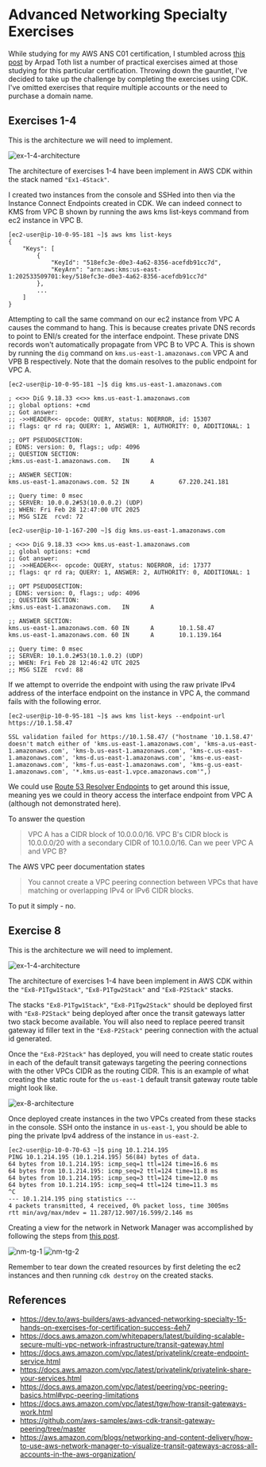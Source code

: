 # Advanced Networking Specialty Exercises

While studying for my AWS ANS C01 certification, I stumbled across
[this post](https://dev.to/aws-builders/aws-advanced-networking-specialty-15-hands-on-exercises-for-certification-success-4eh7)
by Arpad Toth list a number of practical exercises aimed at those studying for
this particular certification. Throwing down the gauntlet, I've decided to take
up the challenge by completing the exercises using CDK. I've omitted exercises
that require multiple accounts or the need to purchase a domain name.

## Exercises 1-4

This is the architecture we will need to implement.

![ex-1-4-architecture](./img/ans-c01-ex-1-4.png)

The architecture of exercises 1-4 have been implement in AWS CDK within the stack
named `"Ex1-4Stack"`.

I created two instances from the console and SSHed into then via the Instance
Connect Endpoints created in CDK. We can indeed connect to KMS from VPC B shown
by running the aws kms list-keys command from ec2 instance in VPC B.

```text
[ec2-user@ip-10-0-95-181 ~]$ aws kms list-keys
{
    "Keys": [
        {
            "KeyId": "518efc3e-d0e3-4a62-8356-acefdb91cc7d",
            "KeyArn": "arn:aws:kms:us-east-1:202533509701:key/518efc3e-d0e3-4a62-8356-acefdb91cc7d"
        },
        ...
    ]
}
```

Attempting to call the same command on our ec2 instance from VPC A causes the
command to hang. This is because creates private DNS records to point to ENI/s
created for the interface endpoint. These private DNS records won't automatically
propagate from VPC B to VPC A. This is shown by running the `dig` command on
`kms.us-east-1.amazonaws.com` VPC A and VPB B respectively. Note that the
domain resolves to the public endpoint for VPC A.

```text
[ec2-user@ip-10-0-95-181 ~]$ dig kms.us-east-1.amazonaws.com

; <<>> DiG 9.18.33 <<>> kms.us-east-1.amazonaws.com
;; global options: +cmd
;; Got answer:
;; ->>HEADER<<- opcode: QUERY, status: NOERROR, id: 15307
;; flags: qr rd ra; QUERY: 1, ANSWER: 1, AUTHORITY: 0, ADDITIONAL: 1

;; OPT PSEUDOSECTION:
; EDNS: version: 0, flags:; udp: 4096
;; QUESTION SECTION:
;kms.us-east-1.amazonaws.com.   IN      A

;; ANSWER SECTION:
kms.us-east-1.amazonaws.com. 52 IN      A       67.220.241.181

;; Query time: 0 msec
;; SERVER: 10.0.0.2#53(10.0.0.2) (UDP)
;; WHEN: Fri Feb 28 12:47:00 UTC 2025
;; MSG SIZE  rcvd: 72
```

```text
[ec2-user@ip-10-1-167-200 ~]$ dig kms.us-east-1.amazonaws.com

; <<>> DiG 9.18.33 <<>> kms.us-east-1.amazonaws.com
;; global options: +cmd
;; Got answer:
;; ->>HEADER<<- opcode: QUERY, status: NOERROR, id: 17377
;; flags: qr rd ra; QUERY: 1, ANSWER: 2, AUTHORITY: 0, ADDITIONAL: 1

;; OPT PSEUDOSECTION:
; EDNS: version: 0, flags:; udp: 4096
;; QUESTION SECTION:
;kms.us-east-1.amazonaws.com.   IN      A

;; ANSWER SECTION:
kms.us-east-1.amazonaws.com. 60 IN      A       10.1.58.47
kms.us-east-1.amazonaws.com. 60 IN      A       10.1.139.164

;; Query time: 0 msec
;; SERVER: 10.1.0.2#53(10.1.0.2) (UDP)
;; WHEN: Fri Feb 28 12:46:42 UTC 2025
;; MSG SIZE  rcvd: 88
```

If we attempt to override the endpoint with using the raw
private IPv4 address of the interface endpoint on the instance in VPC A, the
command fails with the following error.

```text
[ec2-user@ip-10-0-95-181 ~]$ aws kms list-keys --endpoint-url https://10.1.58.47

SSL validation failed for https://10.1.58.47/ ("hostname '10.1.58.47' doesn't match either of 'kms.us-east-1.amazonaws.com', 'kms-a.us-east-1.amazonaws.com', 'kms-b.us-east-1.amazonaws.com', 'kms-c.us-east-1.amazonaws.com', 'kms-d.us-east-1.amazonaws.com', 'kms-e.us-east-1.amazonaws.com', 'kms-f.us-east-1.amazonaws.com', 'kms-g.us-east-1.amazonaws.com', '*.kms.us-east-1.vpce.amazonaws.com'",)
```

We could use
[Route 53 Resolver Endpoints](https://docs.aws.amazon.com/Route53/latest/DeveloperGuide/resolver.html)
to get around this issue, meaning yes we could in theory access the interface
endpoint from VPC A (although not demonstrated here).

To answer the question

> VPC A has a CIDR block of 10.0.0.0/16. VPC B's CIDR block is 10.0.0.0/20
> with a secondary CIDR of 10.1.0.0/16. Can we peer VPC A and VPC B?

The AWS VPC peer documentation states

> You cannot create a VPC peering connection between VPCs that have matching or
> overlapping IPv4 or IPv6 CIDR blocks.

To put it simply - no.

## Exercise 8

This is the architecture we will need to implement.

![ex-1-4-architecture](./img/ans-c01-ex-8.png)

The architecture of exercises 1-4 have been implement in AWS CDK within the
`"Ex8-P1Tgw1Stack"`, `"Ex8-P1Tgw2Stack"` and `"Ex8-P2Stack"` stacks.

The stacks `"Ex8-P1Tgw1Stack"`, `"Ex8-P1Tgw2Stack"` should be deployed first
with `"Ex8-P2Stack"` being deployed after once the transit gateways latter two
stack become available. You will also need to replace peered transit gateway id
filler text in the `"Ex8-P2Stack"` peering connection with the actual id
generated.

Once the `"Ex8-P2Stack"` has deployed, you will need to create static routes in
each of the default transit gateways targeting the peering connections with the
other VPCs CIDR as the routing CIDR. This is an example of what creating the
static route for the `us-east-1` default transit gateway route table might
look like.

![ex-8-architecture](./img/tgw-static-route.png)

Once deployed create instances in the two VPCs created from these stacks in the
console. SSH onto the instance in `us-east-1`, you should be able to ping the
private Ipv4 address of the instance in `us-east-2`.

```text
[ec2-user@ip-10-0-70-63 ~]$ ping 10.1.214.195
PING 10.1.214.195 (10.1.214.195) 56(84) bytes of data.
64 bytes from 10.1.214.195: icmp_seq=1 ttl=124 time=16.6 ms
64 bytes from 10.1.214.195: icmp_seq=2 ttl=124 time=11.8 ms
64 bytes from 10.1.214.195: icmp_seq=3 ttl=124 time=12.0 ms
64 bytes from 10.1.214.195: icmp_seq=4 ttl=124 time=11.3 ms
^C
--- 10.1.214.195 ping statistics ---
4 packets transmitted, 4 received, 0% packet loss, time 3005ms
rtt min/avg/max/mdev = 11.287/12.907/16.599/2.146 ms
```

Creating a view for the network in Network Manager was accomplished by following
the steps from
[this post](https://aws.amazon.com/blogs/networking-and-content-delivery/how-to-use-aws-network-manager-to-visualize-transit-gateways-across-all-accounts-in-the-aws-organization/).

![nm-tg-1](./img/nm-tgw-1.png)
![nm-tg-2](./img/nm-tgw-2.png)

Remember to tear down the created resources by first deleting the ec2 instances
and then running `cdk destroy` on the created stacks.

## References

* <https://dev.to/aws-builders/aws-advanced-networking-specialty-15-hands-on-exercises-for-certification-success-4eh7>
* <https://docs.aws.amazon.com/whitepapers/latest/building-scalable-secure-multi-vpc-network-infrastructure/transit-gateway.html>
* <https://docs.aws.amazon.com/vpc/latest/privatelink/create-endpoint-service.html>
* <https://docs.aws.amazon.com/vpc/latest/privatelink/privatelink-share-your-services.html>
* <https://docs.aws.amazon.com/vpc/latest/peering/vpc-peering-basics.html#vpc-peering-limitations>
* <https://docs.aws.amazon.com/vpc/latest/tgw/how-transit-gateways-work.html>
* <https://github.com/aws-samples/aws-cdk-transit-gateway-peering/tree/master>
* <https://aws.amazon.com/blogs/networking-and-content-delivery/how-to-use-aws-network-manager-to-visualize-transit-gateways-across-all-accounts-in-the-aws-organization/>
